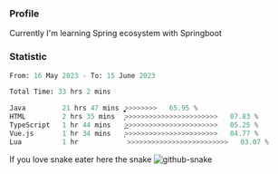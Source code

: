 ### Profile 

Currently I'm learning Spring ecosystem with Springboot

### Statistic
<!--START_SECTION:waka-->

```python
From: 16 May 2023 - To: 15 June 2023

Total Time: 33 hrs 2 mins

Java         21 hrs 47 mins  ͎͎͎͎͎͎͎͎͎͎͎͎͎͎͎͎͚>>>>>>>>   65.95 %
HTML         2 hrs 35 mins   ͎͎>>>>>>>>>>>>>>>>>>>>>>>   07.83 %
TypeScript   1 hr 44 mins    ͎͜>>>>>>>>>>>>>>>>>>>>>>>   05.25 %
Vue.js       1 hr 34 mins    ͎͕>>>>>>>>>>>>>>>>>>>>>>>   04.77 %
Lua          1 hr            >>>>>>>>>>>>>>>>>>>>>>>>>   03.07 %
```

<!--END_SECTION:waka-->

If you love snake eater here the snake 
<picture>
  <source media="(prefers-color-scheme: dark)" srcset="https://github.com/pradana4648/pradana4648/blob/c0566a83ca6ea5f2e46bab00e717c4c82b4b5c4c/github-contribution-grid-snake-dark.svg" />
  <source media="(prefers-color-scheme: light)" srcset="https://github.com/pradana4648/pradana4648/blob/c0566a83ca6ea5f2e46bab00e717c4c82b4b5c4c/github-contribution-grid-snake.svg" />
  <img alt="github-snake" src="https://github.com/pradana4648/pradana4648/blob/c0566a83ca6ea5f2e46bab00e717c4c82b4b5c4c/github-contribution-grid-snake.svg" />
</picture>
